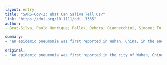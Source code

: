 ```yaml
---
layout: entry
title: "SARS-CoV-2: What Can Saliva Tell Us?"
link: "https://doi.org/10.1111/odi.13365"
author:
- Braz-Silva, Paulo Henrique; Pallos, Debora; Giannecchini, Simone; To, Kelvin Kai-Wang

summary:
- "an epidemic pneumonia was first reported in Wuhan, China, in the end of December 2019. The World Health Organisation declared on 11 March 2020 that the new coronavirus is a pandemic now called COVID-19. Aetiological agent identified as a new Corona virus in the city of Wuhan. World Health Organization (WHO) declared that the epidemic of the new virus, severe acute respiratory syndrome coronanavirus 2 (SARS-CoV-2) is now a 'several pneumonia was reported in China in the last month. In the city."

original:
- "An epidemic pneumonia was first reported in the city of Wuhan, China, in the end of December 2019, had its aetiological agent identified as a new coronavirus (Zhu et al., 2020). The World Health Organisation (WHO) declared on 11 March 2020 that the epidemic of the new coronavirus, severe acute respiratory syndrome coronavirus 2 (SARS-CoV-2), is a pandemic now called COVID-19."
---
```


